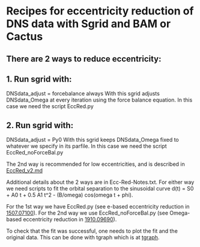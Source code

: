 # Recipes for eccentricity reduction of DNS data with Sgrid and BAM or Cactus

## There are 2 ways to reduce eccentricity:

## 1. Run sgrid with:
DNSdata_adjust = forcebalance always
With this sgrid adjusts DNSdata_Omega at every iteration using the force
balance equation.
In this case we need the script EccRed.py

## 2. Run sgrid with:
DNSdata_adjust = Py0 
With this sgrid keeps DNSdata_Omega fixed to whatever we specify in its
parfile.
In this case we need the script EccRed_noForceBal.py

The 2nd way is recommended for low eccentricities, and is described in 
[EccRed_v2.md](https://github.com/sgridsource/EccRed/blob/main/EccRed_v2.md)

Additional details about the 2 ways are in Ecc-Red-Notes.txt. For either way
we need scripts to fit the orbital separation to the sinusoidal curve
d(t) = S0 + A0 t + 0.5 A1 t^2 - (B/omega) cos(omega t + phi).

For the 1st way we have EccRed.py (see e-based eccentricity reduction in
[1507.07100](https://arxiv.org/abs/1507.07100)).
For the 2nd way we use EccRed_noForceBal.py (see Omega-based eccentricity
reduction in [1910.09690](https://arxiv.org/abs/1910.09690)).

To check that the fit was successful, one needs to plot the fit and the
original data. This can be done with tgraph which is at
[tgraph](https://github.com/wofti/tgraph).
